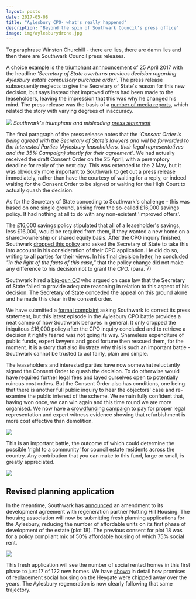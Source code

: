```yaml
---
layout: posts
date: 2017-05-08
title: "Aylesbury CPO- what's really happened"
description: "Beyond the spin of Southwark Council's press office"
image: img/aylesburydrone.jpg
---
```

To paraphrase Winston Churchill - there are lies, there are damn lies and then there are Southwark Council press releases.

A choice example is the [triumphant annnouncement](https://www.southwark.gov.uk/news/2017/apr/secretary-of-state-overturns-previous-decision-regarding-aylesbury-estate-compulsory-purchase-order) of 25 April 2017 with the headline _'Secretary of State overturns previous decision regarding Aylesbury estate compulsory purchase order'_. The press release subsequently neglects to give the Secretary of State's reason for this new decision, but says instead that improved offers had been made to the leaseholders, leaving the impression that this was why he changed his mind. The press release was the basis of a [number of media reports](https://35percent.org/img/aylesburycpojrpress.pdf), which related the story with varying degrees of inaccuracy.

![](https://35percent.org/img/acpoprlbs.png)
*Southwark's triumphant and misleading [press statement](https://www.southwark.gov.uk/news/2017/apr/secretary-of-state-overturns-previous-decision-regarding-aylesbury-estate-compulsory-purchase-order)*

The final paragraph of the press release notes that the _'Consent Order is being agreed with the Secretary of State’s lawyers and will be forwarded to the Interested Parties (Aylesbury leaseholders, their legal representatives and the 35% Campaign) shortly for their agreement'_. We had actually received the draft Consent Order on the 25 April, with a peremptory deadline for reply of the next day. This was extended to the 2 May, but it was obviously more important to Southwark to get out a press release immediately, rather than have the courtesy of waiting for a reply, or indeed waiting for the Consent Order to be signed or waiting for the High Court to actually quash the decision.

As for the Secretary of State conceding to Southwark's challenge - this was based on one single ground, arising from the so-called £16,000 savings policy. It had nothing at all to do with any non-existent 'improved offers'.   

The £16,000 savings policy stipulated that all of a leaseholder's savings, less £16,000, would be required from them, if they wanted a new home on a shared-ownership or shared equity basis.  After the CPO inquiry finished, Southwark [dropped this policy](https://moderngov.southwark.gov.uk/documents/s58421/Report%20Financial%20Appraisal%20Process%20for%20Home%20Owners%20Affected%20by%20Regeneration%20Schemes.pdf) and asked the Secretary of State to take this into account in his consideration of their CPO application.  He did do so, writing to all parties for their views. In his [final decision letter](https://35percent.org/img/Decision_Letter_Final.pdf), he concluded _"in the light of the facts of this case,"_ that the policy change did not make any difference to his decision not to grant the CPO. (para. 7) 

Southwark hired a [big-gun QC](https://www.ftbchambers.co.uk/james-pereira-qc-compulsory-purchase-and-compensation) who argued on case law that the Secretary of State failed to provide adequate reasoning in relation to this aspect of his decision.  The Secretary of State conceded the appeal on this ground alone and he made this clear in the consent order. 

We have submitted a [formal complaint](https://35percent.org/img/lbscomplaintaylesburycpo.pdf) asking Southwark to correct its press statement, but this latest episode in the Aylesbury CPO battle provides a neat cameo of how Southwark behaves in general. It only dropped the iniquitous £16,000 policy after the CPO inquiry concluded and to retrieve a decision it rightly feared was not going its way.  Shameless expenditure of public funds, expert lawyers and good fortune then rescued them, for the moment. It is a story that also illustrate why this is such an important battle - Southwark cannot be trusted to act fairly, plain and simple.

The leaseholders and interested parties have now somewhat reluctantly signed the Consent Order to quash the decision. To do otherwise would have required further legal fees and layed ourselves open to potentially ruinous cost orders. But the Consent Order also has conditions, one being that there is another full public inquiry to hear the objectors' case and re-examine the public interest of the scheme. We remain fully confident that, having won once, we can win again and this time round we are more organised. We now have a [crowdfunding campaign](https://www.gofundme.com/aylesbury-the-right-to-a-community-2uefgf2s) to pay for proper legal representation and expert witness evidence showing that refurbishment is more cost effective than demolition.

![](https://35percent.org/img/wendcomp.jpg)

This is an important battle, the outcome of which could determine the possible 'right to a community' for council estate residents across the country. Any contribution that you can make to this fund, large or small, is greatly appreciated.

![](https://35percent.org/img/gofundmemay.png)

## Revised planning application
In the meantime, Southwark has [announced](https://moderngov.southwark.gov.uk/documents/s68300/Appendix%202%20Draft%20development%20agreement.pdf) an amendment to its development agreement with regeneration partner Notting Hill Housing. The housing association will now be submitting fresh planning applications for the Aylesbury, reducing the number of affordable units on its first phase of development of the estate (plot 18). The previous consent for plot 18 was for a policy compliant mix of 50% affordable housing of which 75% social rent. 

![](https://35percent.org/img/nhhd.png)

This fresh application will see the number of social rented homes in this first phase to just 17 of 122 new homes. We have [shown](https://35percent.org/affordable-housing/) in detail how promises of replacement social housing on the Heygate were chipped away over the years. The Aylesbury regeneration is now clearly following that same trajectory.
